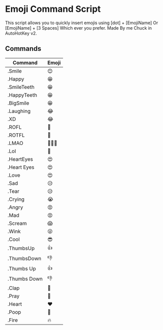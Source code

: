 # Emoji Command Script

This script allows you to quickly insert emojis using [dot] + [EmojiName] Or [EmojiName] + [3 Spaces] Which ever you prefer.
Made By me Chuck in AutoHotKey v2.

## Commands

| Command        | Emoji  |
|----------------|--------|
| .Smile         | 😊      |
| .Happy         | 😁      |
| .SmileTeeth    | 😁      |
| .HappyTeeth    | 😁      |
| .BigSmile      | 😁      |
| .Laughing      | 😂      |
| .XD            | 😂      |
| .ROFL          | 🤣      |
| .ROTFL         | 🤣      |
| .LMAO          | 🤣🤣🤣  |
| .Lol           | 🤣      |
| .HeartEyes     | 😍      |
| .Heart Eyes    | 😍      |
| .Love          | 😍      |
| .Sad           | 😥      |
| .Tear          | 😥      |
| .Crying        | 😭      |
| .Angry         | 😡      |
| .Mad           | 😡      |
| .Scream        | 😱      |
| .Wink          | 😜      |
| .Cool          | 😎      |
| .ThumbsUp      | 👍      |
| .ThumbsDown    | 👎      |
| .Thumbs Up     | 👍      |
| .Thumbs Down   | 👎      |
| .Clap          | 👏      |
| .Pray          | 🙏      |
| .Heart         | ❤️      |
| .Poop          | 💩      |
| .Fire          | 🔥      |
